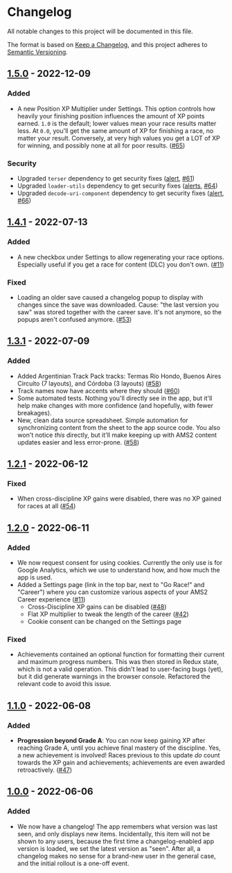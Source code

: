 # Changelog

All notable changes to this project will be documented in this file.

The format is based on [Keep a Changelog](https://keepachangelog.com/en/1.0.0/), and this project adheres to [Semantic Versioning](https://semver.org/spec/v2.0.0.html).

## [1.5.0] - 2022-12-09

### Added

- A new Position XP Multiplier under Settings. This option controls how heavily your finishing position influences the amount of XP points earned. `1.0` is the default; lower values mean your race results matter less. At `0.0`, you'll get the same amount of XP for finishing a race, no matter your result. Conversely, at very high values you get a LOT of XP for winning, and possibly none at all for poor results. ([#65](https://github.com/abesto/ams2-career/issues/65))

### Security

- Upgraded `terser` dependency to get security fixes ([alert](https://github.com/abesto/ams2-career/security/dependabot/16), [#61](https://github.com/abesto/ams2-career/pull/61))
- Upgraded `loader-utils` dependency to get security fixes ([alerts](https://github.com/abesto/ams2-career/security/dependabot?q=package%3Aloader-utils+manifest%3Ayarn.lock+has%3Apatch), [#64](https://github.com/abesto/ams2-career/pull/64))
- Upgraded `decode-uri-component` dependency to get security fixes ([alert](https://github.com/abesto/ams2-career/security/dependabot/23), [#66](https://github.com/abesto/ams2-career/pull/66))

## [1.4.1] - 2022-07-13

### Added

- A new checkbox under Settings to allow regenerating your race options. Especially useful if you get a race for content (DLC) you don't own. ([#11](https://github.com/abesto/ams2-career/issues/11))

### Fixed

- Loading an older save caused a changelog popup to display with changes since the save was downloaded. Cause: "the last version you saw" was stored together with the career save. It's not anymore, so the popups aren't confused anymore. ([#53](https://github.com/abesto/ams2-career/issues/53))

## [1.3.1] - 2022-07-09

### Added

- Added Argentinian Track Pack tracks: Termas Río Hondo, Buenos Aires Circuito (7 layouts), and Córdoba (3 layouts) ([#58](https://github.com/abesto/ams2-career/pull/58))
- Track names now have accents where they should ([#60](https://github.com/abesto/ams2-career/issues/60))
- Some automated tests. Nothing you'll directly see in the app, but it'll help make changes with more confidence (and hopefully, with fewer breakages).
- New, clean data source spreadsheet. Simple automation for synchronizing content from the sheet to the app source code. You also won't notice _this_ directly, but it'll make keeping up with AMS2 content updates easier and less error-prone. ([#58](https://github.com/abesto/ams2-career/pull/58))

## [1.2.1] - 2022-06-12

### Fixed

- When cross-discipline XP gains were disabled, there was no XP gained for races at all ([#54](https://github.com/abesto/ams2-career/issues/54))

## [1.2.0] - 2022-06-11

### Added

- We now request consent for using cookies. Currently the only use is for Google Analytics, which we use to understand how, and how much the app is used.
- Added a Settings page (link in the top bar, next to "Go Race!" and "Career") where you can customize various aspects of your AMS2 Career experience ([#11](https://github.com/abesto/ams2-career/issues/11))
  - Cross-Discipline XP gains can be disabled ([#48](https://github.com/abesto/ams2-career/issues/48))
  - Flat XP multiplier to tweak the length of the career ([#42](https://github.com/abesto/ams2-career/issues/42))
  - Cookie consent can be changed on the Settings page

### Fixed

- Achievements contained an optional function for formatting their current and maximum progress numbers. This was then stored in Redux state, which is not a valid operation. This didn't lead to user-facing bugs (yet), but it did generate warnings in the browser console. Refactored the relevant code to avoid this issue.

## [1.1.0] - 2022-06-08

### Added

- **Progression beyond Grade A**: You can now keep gaining XP after reaching Grade A, until you achieve final mastery of the discipline. Yes, a new achievement is involved! Races previous to this update _do_ count towards the XP gain and achievements; achievements are even awarded retroactively. ([#47](https://github.com/abesto/ams2-career/issues/47))

## [1.0.0] - 2022-06-06

### Added

- We now have a changelog! The app remembers what version was last seen, and only displays new items. Incidentally, this item will not be shown to any users, because the first time a changelog-enabled app version is loaded, we set the latest version as "seen". After all, a changelog makes no sense for a brand-new user in the general case, and the initial rollout is a one-off event.

[1.5.0]: https://github.com/abesto/ams2-career/compare/v1.4.1..v1.5.0
[1.4.1]: https://github.com/abesto/ams2-career/compare/v1.3.1..v1.4.1
[1.3.1]: https://github.com/abesto/ams2-career/compare/v1.2.1..v1.3.1
[1.2.1]: https://github.com/abesto/ams2-career/compare/v1.2.0..v1.2.1
[1.2.0]: https://github.com/abesto/ams2-career/compare/v1.1.0..v1.2.0
[1.1.0]: https://github.com/abesto/ams2-career/compare/v1.0.0..v1.1.0
[1.0.0]: https://github.com/abesto/ams2-career/releases/tag/v1.0.0
